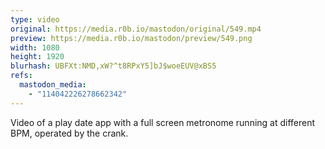 ```yaml
---
type: video
original: https://media.r0b.io/mastodon/original/549.mp4
preview: https://media.r0b.io/mastodon/preview/549.png
width: 1080
height: 1920
blurhash: UBFXt:NMD,xW?^t8RPxY5]bJ$woeEUV@xBS5
refs:
  mastodon_media:
    - "114042226278662342"
---
```


Video of a play date app with a full screen metronome running at different BPM, operated by the crank.
